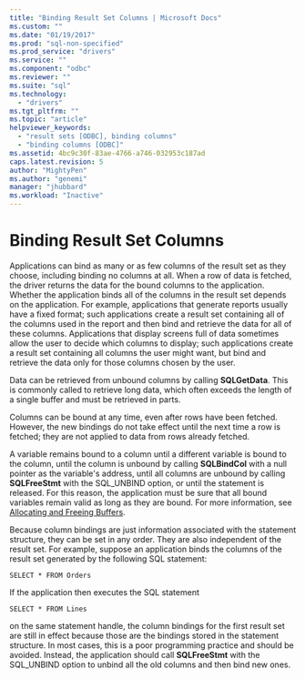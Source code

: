 ```yaml
---
title: "Binding Result Set Columns | Microsoft Docs"
ms.custom: ""
ms.date: "01/19/2017"
ms.prod: "sql-non-specified"
ms.prod_service: "drivers"
ms.service: ""
ms.component: "odbc"
ms.reviewer: ""
ms.suite: "sql"
ms.technology: 
  - "drivers"
ms.tgt_pltfrm: ""
ms.topic: "article"
helpviewer_keywords: 
  - "result sets [ODBC], binding columns"
  - "binding columns [ODBC]"
ms.assetid: 4bc9c30f-83ae-4766-a746-032953c187ad
caps.latest.revision: 5
author: "MightyPen"
ms.author: "genemi"
manager: "jhubbard"
ms.workload: "Inactive"
---
```

# Binding Result Set Columns
Applications can bind as many or as few columns of the result set as they choose, including binding no columns at all. When a row of data is fetched, the driver returns the data for the bound columns to the application. Whether the application binds all of the columns in the result set depends on the application. For example, applications that generate reports usually have a fixed format; such applications create a result set containing all of the columns used in the report and then bind and retrieve the data for all of these columns. Applications that display screens full of data sometimes allow the user to decide which columns to display; such applications create a result set containing all columns the user might want, but bind and retrieve the data only for those columns chosen by the user.  
  
 Data can be retrieved from unbound columns by calling **SQLGetData**. This is commonly called to retrieve long data, which often exceeds the length of a single buffer and must be retrieved in parts.  
  
 Columns can be bound at any time, even after rows have been fetched. However, the new bindings do not take effect until the next time a row is fetched; they are not applied to data from rows already fetched.  
  
 A variable remains bound to a column until a different variable is bound to the column, until the column is unbound by calling **SQLBindCol** with a null pointer as the variable's address, until all columns are unbound by calling **SQLFreeStmt** with the SQL_UNBIND option, or until the statement is released. For this reason, the application must be sure that all bound variables remain valid as long as they are bound. For more information, see [Allocating and Freeing Buffers](../../../odbc/reference/develop-app/allocating-and-freeing-buffers.md).  
  
 Because column bindings are just information associated with the statement structure, they can be set in any order. They are also independent of the result set. For example, suppose an application binds the columns of the result set generated by the following SQL statement:  
  
```  
SELECT * FROM Orders  
```  
  
 If the application then executes the SQL statement  
  
```  
SELECT * FROM Lines  
```  
  
 on the same statement handle, the column bindings for the first result set are still in effect because those are the bindings stored in the statement structure. In most cases, this is a poor programming practice and should be avoided. Instead, the application should call **SQLFreeStmt** with the SQL_UNBIND option to unbind all the old columns and then bind new ones.
